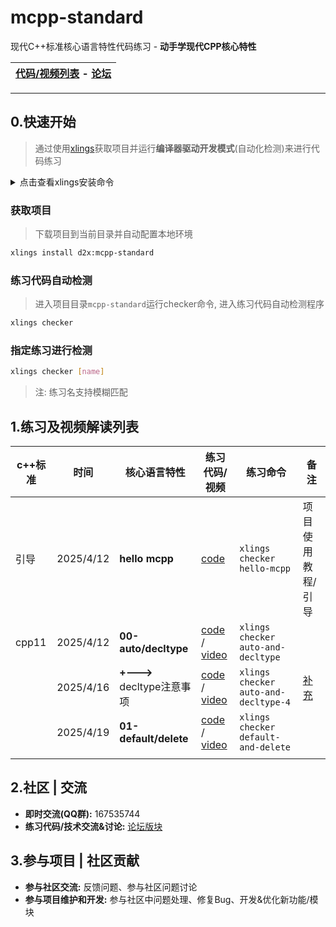 # mcpp-standard

现代C++标准核心语言特性代码练习 - **动手学现代CPP核心特性**

| [代码/视频列表](videos/README.md) - [论坛](https://forum.d2learn.org/category/20) |
| --- |

---

## 0.快速开始

> 通过使用[xlings](https://github.com/d2learn/xlings)获取项目并运行**编译器驱动开发模式**(自动化检测)来进行代码练习

<details>
  <summary>点击查看xlings安装命令</summary>

---

#### Linux

```bash
curl -fsSL https://d2learn.org/xlings-install.sh | bash
```

#### Windows - PowerShell

```bash
Invoke-Expression (Invoke-Webrequest 'https://d2learn.org/xlings-install.ps1.txt' -UseBasicParsing).Content
```

> 注: xlings包含所需的xim和d2x工具 -> [详情](https://d2learn.org/xlings)

---

</details>

### 获取项目

> 下载项目到当前目录并自动配置本地环境

```bash
xlings install d2x:mcpp-standard
```

### 练习代码自动检测

> 进入项目目录`mcpp-standard`运行checker命令, 进入练习代码自动检测程序

```bash
xlings checker
```

### 指定练习进行检测

```bash
xlings checker [name]
```

> 注: 练习名支持模糊匹配

## 1.练习及视频解读列表

| c++标准 | 时间 | 核心语言特性 | 练习代码/视频 | 练习命令 | 备注 |
| --- | --- | --- | --- | --- | --- |
| 引导 | 2025/4/12 | **hello mcpp** | [code](dslings/hello-mcpp.cpp) | `xlings checker hello-mcpp` | 项目使用教程/引导 |
| cpp11 | 2025/4/12 | **00-auto/decltype** | [code](dslings/cpp11/00-auto-and-decltype-0) / [video](https://www.bilibili.com/video/BV1xkdYYUEyH) | `xlings checker auto-and-decltype` | |
| | 2025/4/16 | **+--->** decltype注意事项 | [code](dslings/cpp11/00-auto-and-decltype-4.cpp) / [video](https://www.bilibili.com/video/BV1KWoMYUEzW) | `xlings checker auto-and-decltype-4` | [补充](https://forum.d2learn.org/topic/82) |
| | 2025/4/19 | **01-default/delete** | [code](dslings/cpp11/01-default-and-delete-0.cpp) / [video](https://www.bilibili.com/video/BV1B35pz5EN2) | `xlings checker default-and-delete` | |
| | | | | |

## 2.社区 | 交流

- **即时交流(QQ群):** 167535744
- **练习代码/技术交流&讨论:** [论坛版块](https://forum.d2learn.org/category/20)

## 3.参与项目 | 社区贡献

- **参与社区交流:** 反馈问题、参与社区问题讨论
- **参与项目维护和开发:** 参与社区中问题处理、修复Bug、开发&优化新功能/模块